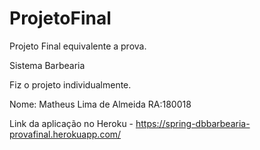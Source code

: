 # ProjetoFinal

Projeto Final equivalente a prova. 

Sistema Barbearia

Fiz o projeto individualmente.

Nome: Matheus Lima de Almeida 
RA:180018

Link da aplicação no Heroku - https://spring-dbbarbearia-provafinal.herokuapp.com/



